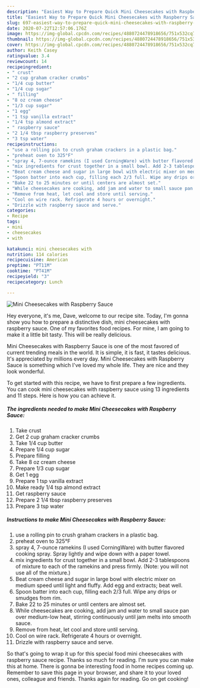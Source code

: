 ```yaml
---
description: "Easiest Way to Prepare Quick Mini Cheesecakes with Raspberry Sauce"
title: "Easiest Way to Prepare Quick Mini Cheesecakes with Raspberry Sauce"
slug: 697-easiest-way-to-prepare-quick-mini-cheesecakes-with-raspberry-sauce
date: 2020-07-22T12:57:06.176Z
image: https://img-global.cpcdn.com/recipes/4880724478918656/751x532cq70/mini-cheesecakes-with-raspberry-sauce-recipe-main-photo.jpg
thumbnail: https://img-global.cpcdn.com/recipes/4880724478918656/751x532cq70/mini-cheesecakes-with-raspberry-sauce-recipe-main-photo.jpg
cover: https://img-global.cpcdn.com/recipes/4880724478918656/751x532cq70/mini-cheesecakes-with-raspberry-sauce-recipe-main-photo.jpg
author: Keith Casey
ratingvalue: 3.4
reviewcount: 14
recipeingredient:
- " crust"
- "2 cup graham cracker crumbs"
- "1/4 cup butter"
- "1/4 cup sugar"
- " filling"
- "8 oz cream cheese"
- "1/3 cup sugar"
- "1 egg"
- "1 tsp vanilla extract"
- "1/4 tsp almond extract"
- " raspberry sauce"
- "2 1/4 tbsp raspberry preserves"
- "3 tsp water"
recipeinstructions:
- "use a rolling pin to crush graham crackers in a plastic bag."
- "preheat oven to 325°F"
- "spray 4, 7-ounce ramekins (I used CorningWare) with butter flavored cooking spray. Spray lightly and wipe down with a paper towel."
- "mix ingredients for crust together in a small bowl. Add 2-3 tablespoons of mixture to each of the ramekins and press firmly. (Note: you will not use all of the mixture.)"
- "Beat cream cheese and sugar in large bowl with electric mixer on medium speed until light and fluffy. Add egg and extracts; beat well."
- "Spoon batter into each cup, filling each 2/3 full. Wipe any drips or smudges from rim."
- "Bake 22 to 25 minutes or until centers are almost set."
- "While cheesecakes are cooking, add jam and water to small sauce pan over medium-low heat, stirring continuously until jam melts into smooth sauce."
- "Remove from heat, let cool and store until serving."
- "Cool on wire rack. Refrigerate 4 hours or overnight."
- "Drizzle with raspberry sauce and serve."
categories:
- Recipe
tags:
- mini
- cheesecakes
- with

katakunci: mini cheesecakes with 
nutrition: 114 calories
recipecuisine: American
preptime: "PT11M"
cooktime: "PT41M"
recipeyield: "3"
recipecategory: Lunch

---
```



![Mini Cheesecakes with Raspberry Sauce](https://img-global.cpcdn.com/recipes/4880724478918656/751x532cq70/mini-cheesecakes-with-raspberry-sauce-recipe-main-photo.jpg)

Hey everyone, it's me, Dave, welcome to our recipe site. Today, I'm gonna show you how to prepare a distinctive dish, mini cheesecakes with raspberry sauce. One of my favorites food recipes. For mine, I am going to make it a little bit tasty. This will be really delicious.



Mini Cheesecakes with Raspberry Sauce is one of the most favored of current trending meals in the world. It is simple, it is fast, it tastes delicious. It's appreciated by millions every day. Mini Cheesecakes with Raspberry Sauce is something which I've loved my whole life. They are nice and they look wonderful.


To get started with this recipe, we have to first prepare a few ingredients. You can cook mini cheesecakes with raspberry sauce using 13 ingredients and 11 steps. Here is how you can achieve it.

<!--inarticleads1-->

##### The ingredients needed to make Mini Cheesecakes with Raspberry Sauce:

1. Take  crust
1. Get 2 cup graham cracker crumbs
1. Take 1/4 cup butter
1. Prepare 1/4 cup sugar
1. Prepare  filling
1. Take 8 oz cream cheese
1. Prepare 1/3 cup sugar
1. Get 1 egg
1. Prepare 1 tsp vanilla extract
1. Make ready 1/4 tsp almond extract
1. Get  raspberry sauce
1. Prepare 2 1/4 tbsp raspberry preserves
1. Prepare 3 tsp water




<!--inarticleads2-->

##### Instructions to make Mini Cheesecakes with Raspberry Sauce:

1. use a rolling pin to crush graham crackers in a plastic bag.
1. preheat oven to 325°F
1. spray 4, 7-ounce ramekins (I used CorningWare) with butter flavored cooking spray. Spray lightly and wipe down with a paper towel.
1. mix ingredients for crust together in a small bowl. Add 2-3 tablespoons of mixture to each of the ramekins and press firmly. (Note: you will not use all of the mixture.)
1. Beat cream cheese and sugar in large bowl with electric mixer on medium speed until light and fluffy. Add egg and extracts; beat well.
1. Spoon batter into each cup, filling each 2/3 full. Wipe any drips or smudges from rim.
1. Bake 22 to 25 minutes or until centers are almost set.
1. While cheesecakes are cooking, add jam and water to small sauce pan over medium-low heat, stirring continuously until jam melts into smooth sauce.
1. Remove from heat, let cool and store until serving.
1. Cool on wire rack. Refrigerate 4 hours or overnight.
1. Drizzle with raspberry sauce and serve.




So that's going to wrap it up for this special food mini cheesecakes with raspberry sauce recipe. Thanks so much for reading. I'm sure you can make this at home. There is gonna be interesting food in home recipes coming up. Remember to save this page in your browser, and share it to your loved ones, colleague and friends. Thanks again for reading. Go on get cooking!
